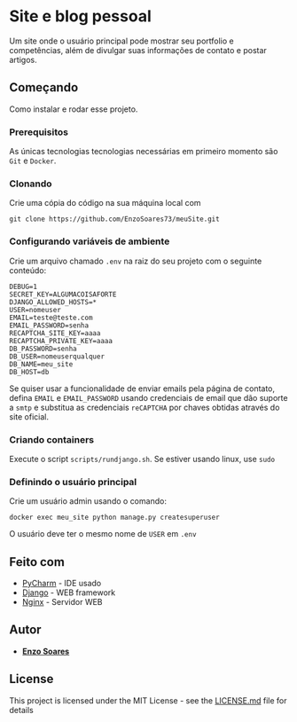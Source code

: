 # Site e blog pessoal

Um site onde o usuário principal pode mostrar seu portfolio e competências, além de divulgar suas informações de contato e postar artigos.
## Começando

Como instalar e rodar esse projeto.

### Prerequisitos

As únicas tecnologias tecnologias necessárias em primeiro momento são `Git` e `Docker`.

### Clonando

Crie uma cópia do código na sua máquina local com

```
git clone https://github.com/EnzoSoares73/meuSite.git
```
### Configurando variáveis de ambiente

Crie um arquivo chamado `.env` na raiz do seu projeto com o seguinte conteúdo:

```
DEBUG=1
SECRET_KEY=ALGUMACOISAFORTE
DJANGO_ALLOWED_HOSTS=*
USER=nomeuser
EMAIL=teste@teste.com
EMAIL_PASSWORD=senha
RECAPTCHA_SITE_KEY=aaaa
RECAPTCHA_PRIVATE_KEY=aaaa
DB_PASSWORD=senha
DB_USER=nomeuserqualquer
DB_NAME=meu_site
DB_HOST=db
```

Se quiser usar a funcionalidade de enviar emails pela página de contato, defina `EMAIL` e `EMAIL_PASSWORD` usando credenciais de email que dão suporte a `smtp` e substitua as credenciais `reCAPTCHA` por chaves obtidas através do site oficial. 

### Criando containers

Execute o script `scripts/rundjango.sh`. Se estiver usando linux, use `sudo`

### Definindo o usuário principal

Crie um usuário admin usando o comando:

```
docker exec meu_site python manage.py createsuperuser
```

O usuário deve ter o mesmo nome de `USER` em `.env`

## Feito com

* [PyCharm](https://www.jetbrains.com/pycharm/) - IDE usado
* [Django](https://www.djangoproject.com/) - WEB framework
* [Nginx](https://www.nginx.com/) - Servidor WEB

## Autor

* **[Enzo Soares](https://github.com/EnzoSoares73)** 

## License

This project is licensed under the MIT License - see the [LICENSE.md](LICENSE) file for details